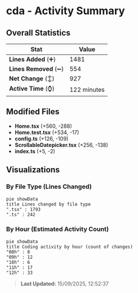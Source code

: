 # cda - Activity Summary 

## Overall Statistics

| Stat                   | Value                                                             |
| ---------------------- | ----------------------------------------------------------------- |
| **Lines Added** (➕)   | 1481                                          |
| **Lines Removed** (➖) | 554                                        |
| **Net Change** (↕)    | 927                |
| **Active Time** (⌚)   | 122 minutes |


## Modified Files
- **Home.tsx** (+560, -288)
- **Home.test.tsx** (+534, -17)
- **config.ts** (+126, -109)
- **ScrollableDatepicker.tsx** (+256, -138)
- **index.ts** (+5, -2)

## Visualizations

### By File Type (Lines Changed)

```mermaid
pie showData
title Lines changed by file type
".tsx" : 1793
".ts" : 242
```

### By Hour (Estimated Activity Count)

```mermaid
pie showData
title Coding activity by hour (count of changes)
"08h" : 8
"09h" : 12
"10h" : 6
"11h" : 17
"12h" : 33
```


> **Last Updated:** 15/09/2025, 12:52:37
